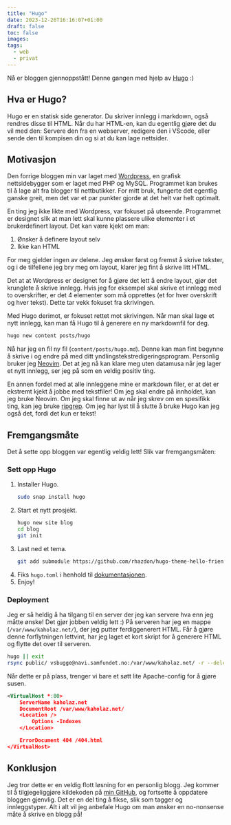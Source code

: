```yaml
---
title: "Hugo"
date: 2023-12-26T16:16:07+01:00
draft: false
toc: false
images:
tags:
  - web
  - privat
---
```


Nå er bloggen gjennoppstått! Denne gangen med hjelp av [Hugo](https://gohugo.io/) :)

## Hva er Hugo?
Hugo er en statisk side generator. Du skriver innlegg i markdown, også rendres
disse til HTML. Når du har HTML-en, kan du egentlig gjøre det du vil med den:
Servere den fra en webserver, redigere den i VScode, eller sende den til
kompisen din og si at du kan lage nettsider.

## Motivasjon
Den forrige bloggen min var laget med [Wordpress](https://wordpress.com/), en
grafisk nettsidebygger som er laget med PHP og MySQL. Programmet kan brukes til
å lage alt fra blogger til nettbutikker. For mitt bruk, fungerte det egentlig
ganske greit, men det var et par punkter gjorde at det helt var helt optimalt.

En ting jeg ikke likte med Wordpress, var fokuset på utseende. Programmet er
designet slik at man lett skal kunne plassere ulike elementer i et
brukerdefinert layout. Det kan være kjekt om man:

1. Ønsker å definere layout selv
1. Ikke kan HTML

For meg gjelder ingen av delene. Jeg ønsker først og fremst å skrive tekster,
og i de tilfellene jeg bry meg om layout, klarer jeg fint å skrive litt HTML.

Det at at Wordpress er designet for å gjøre det lett å endre layout, gjør det
krunglete å skrive innlegg. Hvis jeg for eksempel skal skrive et innlegg med to
overskrifter, er det 4 elementer som må opprettes (et for hver overskrift og
hver tekst). Dette tar vekk fokuset fra skrivingen.

Med Hugo derimot, er fokuset rettet mot skrivingen. Når man skal lage et nytt
innlegg, kan man få Hugo til å generere en ny markdownfil for deg.
```bash
hugo new content posts/hugo
```
Nå har jeg en fil ny fil (`content/posts/hugo.md`). Denne kan man fint begynne
å skrive i og endre på med ditt yndlingstekstredigeringsprogram. Personlig
bruker jeg [Neovim](https://neovim.io/). Det at jeg nå kan klare meg uten
datamusa når jeg lager et nytt innlegg, ser jeg på som en veldig positiv ting.

En annen fordel med at alle innleggene mine er markdown filer, er at det er
ekstremt kjekt å jobbe med tekstfiler! Om jeg skal endre på innholdet, kan jeg
bruke Neovim. Om jeg skal finne ut av når jeg skrev om en spesifikk ting, kan
jeg bruke [ripgrep](https://github.com/BurntSushi/ripgrep). Om jeg har lyst til
å slutte å bruke Hugo kan jeg også det, fordi det kun er tekst!

## Fremgangsmåte
Det å sette opp bloggen var egentlig veldig lett! Slik var fremgangsmåten:

### Sett opp Hugo
1. Installer Hugo.
	```bash
	sudo snap install hugo
	```
1. Start et nytt prosjekt.
	```bash
	hugo new site blog
	cd blog
	git init
	```
1. Last ned et tema.
	```bash
	git add submodule https://github.com/rhazdon/hugo-theme-hello-friend-ng themes/hello-friend-ng
	```
1. Fiks `hugo.toml` i henhold til [dokumentasjonen](https://github.com/rhazdon/hugo-theme-hello-friend-ng).
1. Enjoy!

### Deployment
Jeg er så heldig å ha tilgang til en server der jeg kan servere hva enn jeg
måtte ønske! Det gjør jobben veldig lett :) På serveren har jeg en mappe
(`/var/www/kaholaz.net/`), der jeg putter ferdiggenerert HTML. Får å gjøre
denne forflytningen lettvint, har jeg laget et kort skript for å generere HTML
og flytte det over til serveren.
```sh
hugo || exit
rsync public/ vsbugge@navi.samfundet.no:/var/www/kaholaz.net/ -r --delete -P
```

Når dette er på plass, trenger vi bare et søtt lite Apache-config for å gjøre
susen.
```xml
<VirtualHost *:80>
	ServerName kaholaz.net
	DocumentRoot /var/www/kaholaz.net/
	<Location />
		Options -Indexes
	</Location>

	ErrorDocument 404 /404.html
</VirtualHost>
```

## Konklusjon
Jeg tror dette er en veldig flott løsning for en personlig blogg. Jeg kommer
til å tilgjegeliggjøre kildekoden på [min
GitHub](git@github.com:Kaholaz/hugo-blog.git), og fortsette å oppdatere bloggen
gjenvlig. Det er en del ting å fikse, slik som tagger og innleggstyper. Alt i
alt vil jeg anbefale Hugo om man ønsker en no-nonsense måte å skrive en blogg
på!
